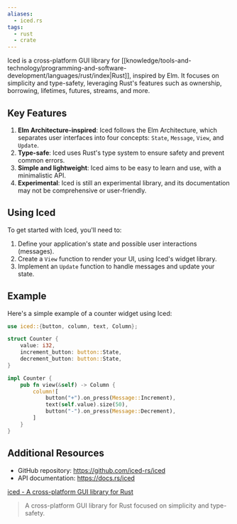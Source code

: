 ```yaml
---
aliases:
  - iced.rs
tags:
  - rust
  - crate
---
```


Iced is a cross-platform GUI library for [[knowledge/tools-and-technology/programming-and-software-development/languages/rust/index|Rust]], inspired by Elm. It focuses on simplicity and type-safety, leveraging Rust's features such as ownership, borrowing, lifetimes, futures, streams, and more.

## Key Features

1. **Elm Architecture-inspired**: Iced follows the Elm Architecture, which separates user interfaces into four concepts: `State`, `Message`, `View`, and `Update`.
2. **Type-safe**: Iced uses Rust's type system to ensure safety and prevent common errors.
3. **Simple and lightweight**: Iced aims to be easy to learn and use, with a minimalistic API.
4. **Experimental**: Iced is still an experimental library, and its documentation may not be comprehensive or user-friendly.

## Using Iced

To get started with Iced, you'll need to:

1. Define your application's state and possible user interactions (messages).
2. Create a `View` function to render your UI, using Iced's widget library.
3. Implement an `Update` function to handle messages and update your state.

## Example

Here's a simple example of a counter widget using Iced:

```rust
use iced::{button, column, text, Column};

struct Counter {
    value: i32,
    increment_button: button::State,
    decrement_button: button::State,
}

impl Counter {
    pub fn view(&self) -> Column {
        column![
            button("+").on_press(Message::Increment),
            text(self.value).size(50),
            button("-").on_press(Message::Decrement),
        ]
    }
}
```

## Additional Resources

* GitHub repository: <https://github.com/iced-rs/iced>
* API documentation: <https://docs.rs/iced>

[iced - A cross-platform GUI library for Rust](https://iced.rs/)
> A cross-platform GUI library for Rust focused on simplicity and type-safety.
